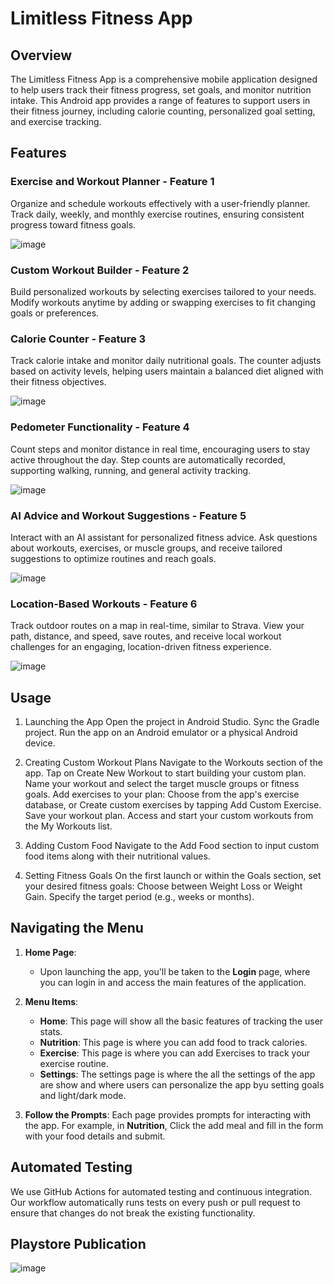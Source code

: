 # Limitless Fitness App

## Overview

The Limitless Fitness App is a comprehensive mobile application designed to help users track their fitness progress, set goals, and monitor nutrition intake. This Android app provides a range of features to support users in their fitness journey, including calorie counting, personalized goal setting, and exercise tracking.

## Features

### Exercise and Workout Planner - Feature 1
Organize and schedule workouts effectively with a user-friendly planner. Track daily, weekly, and monthly exercise routines, ensuring consistent progress toward fitness goals.

![image](https://github.com/user-attachments/assets/95180c42-2845-4796-8a39-cb2943ed7f0f)

### Custom Workout Builder - Feature 2
Build personalized workouts by selecting exercises tailored to your needs. Modify workouts anytime by adding or swapping exercises to fit changing goals or preferences.

### Calorie Counter - Feature 3
Track calorie intake and monitor daily nutritional goals. The counter adjusts based on activity levels, helping users maintain a balanced diet aligned with their fitness objectives.

![image](https://github.com/user-attachments/assets/5ee6e04a-c013-4cf0-8463-560cfca5266a)

### Pedometer Functionality - Feature 4
Count steps and monitor distance in real time, encouraging users to stay active throughout the day. Step counts are automatically recorded, supporting walking, running, and general activity tracking.

![image](https://github.com/user-attachments/assets/be7fd5bc-805c-47b0-86d4-d45e39162f5e)

### AI Advice and Workout Suggestions - Feature 5
Interact with an AI assistant for personalized fitness advice. Ask questions about workouts, exercises, or muscle groups, and receive tailored suggestions to optimize routines and reach goals.

![image](https://github.com/user-attachments/assets/ca018929-0f87-49e2-80b0-b1f40a2dfdd9)

### Location-Based Workouts - Feature 6
Track outdoor routes on a map in real-time, similar to Strava. View your path, distance, and speed, save routes, and receive local workout challenges for an engaging, location-driven fitness experience.

![image](https://github.com/user-attachments/assets/e0de4c9b-6b14-49ff-a938-3dbcb3a0d30a)

## Usage
1. Launching the App
Open the project in Android Studio.
Sync the Gradle project.
Run the app on an Android emulator or a physical Android device.

2. Creating Custom Workout Plans
Navigate to the Workouts section of the app.
Tap on Create New Workout to start building your custom plan.
Name your workout and select the target muscle groups or fitness goals.
Add exercises to your plan:
Choose from the app's exercise database, or
Create custom exercises by tapping Add Custom Exercise.
Save your workout plan.
Access and start your custom workouts from the My Workouts list.

3. Adding Custom Food
Navigate to the Add Food section to input custom food items along with their nutritional values.

4. Setting Fitness Goals
On the first launch or within the Goals section, set your desired fitness goals:
Choose between Weight Loss or Weight Gain.
Specify the target period (e.g., weeks or months).


## Navigating the Menu

1. **Home Page**: 
    - Upon launching the app, you'll be taken to the **Login** page, where you can login in and access the main features of the application.
    
2. **Menu Items**:
    - **Home**: This page will show all the basic features of tracking the user stats.
    - **Nutrition**: This page is where you can add food to track calories.
    - **Exercise**: This page is where you can add Exercises to track your exercise routine.
    - **Settings**: The settings page is where the all the settings of the app are show and where users can personalize the app byu setting goals and light/dark mode.

3. **Follow the Prompts**: Each page provides prompts for interacting with the app. For example, in **Nutrition**, Click the add meal and fill in the form with your food details and submit.


## Automated Testing
We use GitHub Actions for automated testing and continuous integration. Our workflow automatically runs tests on every push or pull request to ensure that changes do not break the existing functionality.

## Playstore Publication

![image](https://github.com/user-attachments/assets/e5f77088-6442-4313-b10d-58cf154842dd)


